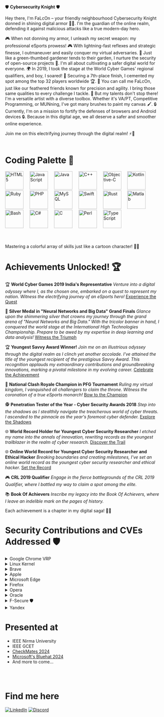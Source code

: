 🛡️ **Cybersecurity Knight** 🛡️

Hey there, I'm FaLcOn – your friendly neighbourhood Cybersecurity Knight donned in shining digital armor 🦸‍♂️. I'm the guardian of the online realm, defending it against malicious attacks like a true modern-day hero.

🎮 When not donning my armor, I unleash my secret weapon: my professional eSports prowess! 🎮 With lightning-fast reflexes and strategic finesse, I outmaneuver and easily conquer my virtual adversaries.
🌱 Just like a green-thumbed gardener tends to their garden, I nurture the security of open-source projects 🌱. I'm all about cultivating a safer digital world for everyone.
🌍 In 2019, I took the stage at the World Cyber Games' regional qualifiers, and boy, I soared! 🚀 Securing a 7th-place finish, I cemented my spot among the top 32 players worldwide 🏆.
🦅 You can call me FaLcOn, just like our feathered friends known for precision and agility. I bring those same qualities to every challenge I tackle.
🎨 But my talents don't stop there! I'm a versatile artist with a diverse toolbox. Whether it's VA/PT, Competitive Programming, or MUNning, I've got many brushes to paint my canvas 🖌️.
🔒 Currently, I'm on a mission to fortify the defenses of browsers and Android devices 🔒. Because in this digital age, we all deserve a safer and smoother online experience.

Join me on this electrifying journey through the digital realm! ⚡🚀
<br/>
<br/>

# Coding Palette 🎨

<div align="left">
  <img src="https://cdn.jsdelivr.net/gh/devicons/devicon/icons/html5/html5-original.svg" height="60" alt="HTML5" title="HTML5" />
  <img width="12" />
  <img src="https://cdn.jsdelivr.net/gh/devicons/devicon/icons/javascript/javascript-original.svg" height="60" alt="JavaScript" title="JavaScript" />
  <img width="12" />
  <img src="https://cdn.jsdelivr.net/gh/devicons/devicon/icons/java/java-original.svg" height="60" alt="Java" title="Java" />
  <img width="12" />
  <img src="https://cdn.jsdelivr.net/gh/devicons/devicon/icons/cplusplus/cplusplus-original.svg" height="60" alt="C++" title="C++" />
  <img width="12" />
  <img src="https://cdn.jsdelivr.net/gh/devicons/devicon/icons/objectivec/objectivec-plain.svg" height="60" alt="Objective-C" title="Objective-C" />
  <img width="12" />
  <img src="https://cdn.jsdelivr.net/gh/devicons/devicon/icons/kotlin/kotlin-original.svg" height="60" alt="Kotlin" title="Kotlin" />
  <img width="12" />
  <img src="https://cdn.jsdelivr.net/gh/devicons/devicon/icons/ruby/ruby-original.svg" height="60" alt="Ruby" title="Ruby" />
  <img width="12" />
  <img src="https://cdn.jsdelivr.net/gh/devicons/devicon/icons/php/php-original.svg" height="60" alt="PHP" title="PHP" />
  <img width="12" />
  <img src="https://cdn.jsdelivr.net/gh/devicons/devicon/icons/mysql/mysql-original.svg" height="60" alt="MySQL" title="MySQL" />
  <img width="12" />
  <img src="https://cdn.jsdelivr.net/gh/devicons/devicon/icons/swift/swift-original.svg" height="60" alt="Swift" title="Swift" />
  <img width="12" />
  <img src="https://cdn.jsdelivr.net/gh/devicons/devicon/icons/rust/rust-plain.svg" height="60" alt="Rust" title="Rust" />
  <img width="12" />
  <img src="https://cdn.jsdelivr.net/gh/devicons/devicon/icons/matlab/matlab-original.svg" height="60" alt="Matlab" title="Matlab" />
  <img width="12" />
  <img src="https://cdn.jsdelivr.net/gh/devicons/devicon/icons/bash/bash-original.svg" height="60" alt="Bash" title="Bash" />
  <img width="12" />
  <img src="https://cdn.jsdelivr.net/gh/devicons/devicon/icons/csharp/csharp-original.svg" height="60" alt="C#" title="C#" />
  <img width="12" />
  <img src="https://cdn.jsdelivr.net/gh/devicons/devicon/icons/c/c-original.svg" height="60" alt="C" title="C" />
  <img width="12" />
  <img src="https://cdn.jsdelivr.net/gh/devicons/devicon/icons/perl/perl-original.svg" height="60" alt="Perl" title="Perl" />
  <img width="12" />
  <img src="https://cdn.jsdelivr.net/gh/devicons/devicon/icons/typescript/typescript-original.svg" height="60" alt="TypeScript" title="TypeScript" />
  <img width="12" />
</div>

<br/>
<br/>

Mastering a colorful array of skills just like a cartoon character! 🎨🚀


# Achievements Unlocked! 🏆

🏆 **World Cyber Games 2019 India's Representative**
   *Venture into a digital odyssey where I, as the chosen one, embarked on a quest to represent my nation. Witness the electrifying journey of an eSports hero!* [Experience the Quest](https://www.linkedin.com/posts/kirtikumar-anandrao-ramchandani-ba949b153_esports-gaming-activity-6637058961025654784-vB0C)

🏅 **Silver Medal in "Neural Networks and Big Data" Grand Finals**
   *Glance upon the shimmering silver that crowns my journey through the grand arena of "Neural Networks and Big Data." With the tricolor banner in hand, I conquered the world stage at the International High Technologies Championship. Prepare to be awed by my expertise in deep learning and data analysis!* [Witness the Triumph](https://www.linkedin.com/posts/kirtikumar-anandrao-ramchandani-ba949b153_neuralnetworks-bigdata-deeplearning-activity-7114992356403142658-9C4Z)

🏆 **Youngest Savvy Award Winner!**
    *Join me on an illustrious odyssey through the digital realm as I clinch yet another accolade. I've attained the title of the youngest recipient of the prestigious Savvy Award. This recognition applauds my extraordinary contributions and groundbreaking innovations, marking a pivotal milestone in my evolving career.* [Celebrate the Achievement](https://www.linkedin.com/posts/kirtikumar-anandrao-ramchandani-ba949b153_infosec-cybersecurity-security-activity-6630414808833454080-DO8J)

👑 **National Clash Royale Champion in PFG Tournament**
   *Ruling my virtual kingdom, I vanquished all challengers to claim the throne. Witness the coronation of a true eSports monarch!* [Bow to the Champion](https://www.linkedin.com/posts/kirtikumar-anandrao-ramchandani-ba949b153_esports-gaming-games-activity-6656514301882400769-SvON)

🕵️ **Penetration Tester of the Year - Cyber Security Awards 2018**
   *Step into the shadows as I stealthily navigate the treacherous world of cyber threats. I ascended to the pinnacle as the year's foremost cyber defender.* [Explore the Shadows](https://cybersecurityawards.com/2018-winners)

🌐 **World Record Holder for Youngest Cyber Security Researcher**
   *I etched my name into the annals of innovation, rewriting records as the youngest trailblazer in the realm of cyber research.* [Discover the Trail](https://www.linkedin.com/posts/kirtikumar-anandrao-ramchandani-ba949b153_yippee-this-time-record-book-youngest-cybersecurity-activity-6422734726573973504-49vG)

🌐 **Online World Record for Youngest Cyber Security Researcher and Ethical Hacker**
   *Breaking boundaries and creating milestones, I've set an online world record as the youngest cyber security researcher and ethical hacker.* [Set the Record](https://www.linkedin.com/posts/kirtikumar-anandrao-ramchandani-ba949b153_cybersecurity-informationtechnology-activity-6435855907212627969-7hGR)

🎮 **CRL 2019 Qualifier**
   *Engage in the fierce battlegrounds of the CRL 2019 Qualifier, where I battled my way to claim a spot among the elite.* 

📚 **Book Of Achievers**
   *Inscribe my legacy into the Book Of Achievers, where I leave an indelible mark on the pages of history.* 


Each achievement is a chapter in my digital saga! 📖🚀

# Security Contributions and CVEs Addressed 🛡️

<details>
  <summary>Google Chrome VRP </summary>

- CVE-2021-21187
- CVE-2022-22758
- CVE-2023-1231
- CVE-2023-1818

</details>

<details>
  <summary>Linux Kernel </summary>

- CVE-2021-32078

</details>

<details>
  <summary>Brave </summary>

- CVE-2022-30334

</details>

<details>
  <summary>Apple </summary>

- CVE-2022-46692
- CVE-2022-46695

</details>

<details>
  <summary>Microsoft Edge </summary>

- CVE-2021-24100
- CVE-2020-17153

</details>

<details>
  <summary>Firefox </summary>

- CVE-2022-22758

</details>

<details>
  <summary>Opera </summary>

- CVE-2020-6158

</details>

<details>
  <summary>Oracle </summary>

- CVE-2020-2545

</details>

<details>
  <summary>F-Secure 🛡</summary>

- CVE-2022-38163
- CVE-2022-28873
- CVE-2022-28872
- CVE-2022-28870
- CVE-2022-28869
- CVE-2022-28868
- CVE-2021-44751
- CVE-2021-44749
- CVE-2021-44748

</details>

<details>
  <summary>Yandex </summary>

- CVE-2020-27969
- CVE-2020-27970
- CVE-2021-25254
- CVE-2021-25255
- CVE-2021-25262

</details>


# Presented at
* IEEE Nirma University
* IEEE GCET
* [CheckMates 2024](https://www.linkedin.com/feed/update/urn:li:activity:7173971503451922432/)
* [Microsoft's Bluehat 2024](https://x.com/MSFTBlueHat/status/1790997142615548397)
* And more to come...

<br/>
<br/>

# Find me here
<!--[<img alt="Gmail" src="https://img.shields.io/badge/Gmail-D14836?style=for-the-badge&logo=gmail&logoColor=white"/>]() -->

[<img alt="LinkedIn" src="https://img.shields.io/badge/LinkedIn-0077B5?style=for-the-badge&logo=linkedin&logoColor=white" />](https://www.linkedin.com/in/kirtikumar-anandrao-ramchandani-ba949b153/)
[<img alt="Discord" src="https://img.shields.io/badge/Discord-5865F2?style=for-the-badge&logo=discord&logoColor=white" />](https://discordapp.com/users/397017832648605697)

<br/>
<br/>

